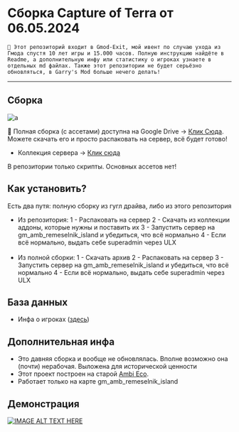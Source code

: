 # Сборка Capture of Terra от 06.05.2024

`🎄 Этот репозиторий входит в Gmod-Exit, мой ивент по случаю ухода из Гмода спустя 10 лет игры и 15.000 часов. Полную инструкцию найдёте в Readme, а дополнительную инфу или статистику о игроках узнаете в отдельных md файлах. Также этот репозитории не будет серьёзно обновляться, в Garry's Mod больше нечего делать!`

---

## Сборка

![a](https://i.imgur.com/1TG29J1.png)

💙 Полная сборка (с ассетами) доступна на Google Drive -> [Клик Сюда](https://drive.google.com/file/d/1boFu2nnyRKhPNkJA6AUQORQHpiWKyPXl/view?usp=sharing). Можете скачать его и просто распаковать на сервер, всё будет готово! 

* Коллекция сервера -> [Клик сюда](https://steamcommunity.com/workshop/filedetails/?id=2543249970)

В репозитории только скрипты. Основных ассетов нет!

## Как установить?
Есть два путя: полную сборку из гугл драйва, либо из этого репозитория

* Из репозитория:
    1 - Распаковать на сервер
    2 - Скачать из коллекции аддоны, которые нужны и поставить их
    3 - Запустить сервер на gm_amb_remeselnik_island и убедиться, что всё нормально
    4 - Если всё нормально, выдать себе superadmin через ULX
<br><br>
* Из полной сборки:
    1 - Скачать архив
    2 - Распаковать на сервер
    3 - Запустить сервер на gm_amb_remeselnik_island и убедиться, что всё нормально
    4 - Если всё нормально, выдать себе superadmin через ULX

## База данных

* Инфа о игроках ([здесь](https://github.com/Titanovsky/gmodexit-homeway/blob/main/database/homeway_players.md))

## Дополнительная инфа

* Это давняя сборка и вообще не обновлялась. Вполне возможно она (почти) нерабочая. Выложена для исторической ценности
* Этот проект построен на старой [Ambi Eco](https://github.com/Titanovsky/ambi-eco). 
* Работает только на карте gm_amb_remeselnik_island

## Демонстрация

[![IMAGE ALT TEXT HERE](https://i.imgur.com/lofh7zB.jpeg)](https://www.youtube.com/watch?v=6eGEnP4o_NQ)